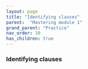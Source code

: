 ```yaml
---
layout: page
title: "Identifying clauses"
parent:  "Mastering module 1"
grand_parent: "Practice"
nav_order: 10
has_children: true
---
```


### Identifying clauses



